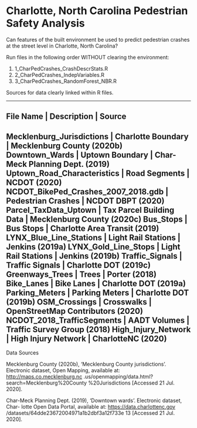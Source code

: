 # Charlotte, North Carolina Pedestrian Safety Analysis

Can features of the built environment be used to predict pedestrian crashes at the street level in Charlotte, North Carolina?

Run files in the following order WITHOUT clearing the environment:
1. 1_CharPedCrashes_CrashDescrStats.R
2. 2_CharPedCrashes_IndepVariables.R
3. 3_CharPedCrashes_RandomForest_NBR.R

Sources for data clearly linked within R files. 

--------------------------------------------------------------------------------------------------
File Name                           | Description              | Source
--------------------------------------------------------------------------------------------------
Mecklenburg_Jurisdictions           | Charlotte Boundary       | Mecklenburg County (2020b)
Downtown_Wards                      | Uptown Boundary          | Char-Meck Planning Dept. (2019)
Uptown_Road_Characteristics         | Road Segments            | NCDOT (2020)
NCDOT_BikePed_Crashes_2007_2018.gdb | Pedestrian Crashes       | NCDOT DBPT (2020)
Parcel_TaxData_Uptown               | Tax Parcel Building Data | Mecklenburg County (2020c)
Bus_Stops                           | Bus Stops                | Charlotte Area Transit (2019)
LYNX_Blue_Line_Stations             | Light Rail Stations      | Jenkins (2019a)
LYNX_Gold_Line_Stops                | Light Rail Stations      | Jenkins (2019b)
Traffic_Signals                     | Traffic Signals          | Charlotte DOT (2019c)
Greenways_Trees                     | Trees                    | Porter (2018)
Bike_Lanes                          | Bike Lanes               | Charlotte DOT (2019a)
Parking_Meters                      | Parking Meters           | Charlotte DOT (2019b)
OSM_Crossings                       | Crosswalks               | OpenStreetMap Contributors (2020)
NCDOT_2018_TrafficSegments          | AADT Volumes             | Traffic Survey Group (2018)
High_Injury_Network                 | High Injury Network      | CharlotteNC (2020)
--------------------------------------------------------------------------------------------------

Data Sources








Mecklenburg County (2020b), ‘Mecklenburg County jurisdictions’. Electronic dataset, Open Mapping, available at: http://maps.co.mecklenburg.nc .us/openmapping/data.html?search=Mecklenburg%20County %20Jurisdictions [Accessed 21 Jul. 2020].

Char-Meck Planning Dept. (2019), ‘Downtown wards’. Electronic dataset, Char- lotte Open Data Portal, available at: https://data.charlottenc.gov /datasets/64dde23672004971a1b2dbf3a12f733e 13 [Accessed 21 Jul. 2020].
